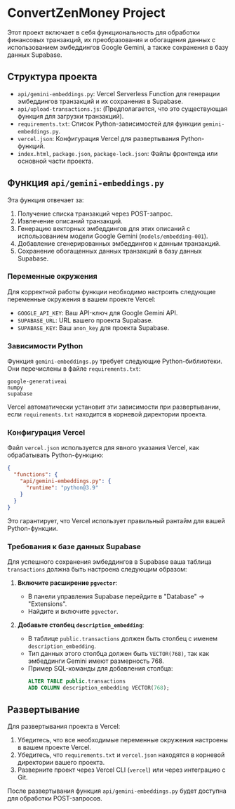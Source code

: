 # ConvertZenMoney Project

Этот проект включает в себя функциональность для обработки финансовых транзакций, их преобразования и обогащения данных с использованием эмбеддингов Google Gemini, а также сохранения в базу данных Supabase.

## Структура проекта

*   `api/gemini-embeddings.py`: Vercel Serverless Function для генерации эмбеддингов транзакций и их сохранения в Supabase.
*   `api/upload-transactions.js`: (Предполагается, что это существующая функция для загрузки транзакций).
*   `requirements.txt`: Список Python-зависимостей для функции `gemini-embeddings.py`.
*   `vercel.json`: Конфигурация Vercel для развертывания Python-функций.
*   `index.html`, `package.json`, `package-lock.json`: Файлы фронтенда или основной части проекта.

## Функция `api/gemini-embeddings.py`

Эта функция отвечает за:
1.  Получение списка транзакций через POST-запрос.
2.  Извлечение описаний транзакций.
3.  Генерацию векторных эмбеддингов для этих описаний с использованием модели Google Gemini (`models/embedding-001`).
4.  Добавление сгенерированных эмбеддингов к данным транзакций.
5.  Сохранение обогащенных данных транзакций в базу данных Supabase.

### Переменные окружения

Для корректной работы функции необходимо настроить следующие переменные окружения в вашем проекте Vercel:

*   `GOOGLE_API_KEY`: Ваш API-ключ для Google Gemini API.
*   `SUPABASE_URL`: URL вашего проекта Supabase.
*   `SUPABASE_KEY`: Ваш `anon_key` для проекта Supabase.

### Зависимости Python

Функция `gemini-embeddings.py` требует следующие Python-библиотеки. Они перечислены в файле `requirements.txt`:

```
google-generativeai
numpy
supabase
```

Vercel автоматически установит эти зависимости при развертывании, если `requirements.txt` находится в корневой директории проекта.

### Конфигурация Vercel

Файл `vercel.json` используется для явного указания Vercel, как обрабатывать Python-функцию:

```json
{
  "functions": {
    "api/gemini-embeddings.py": {
      "runtime": "python@3.9"
    }
  }
}
```

Это гарантирует, что Vercel использует правильный рантайм для вашей Python-функции.

### Требования к базе данных Supabase

Для успешного сохранения эмбеддингов в Supabase ваша таблица `transactions` должна быть настроена следующим образом:

1.  **Включите расширение `pgvector`**:
    *   В панели управления Supabase перейдите в "Database" -> "Extensions".
    *   Найдите и включите `pgvector`.

2.  **Добавьте столбец `description_embedding`**:
    *   В таблице `public.transactions` должен быть столбец с именем `description_embedding`.
    *   Тип данных этого столбца должен быть `VECTOR(768)`, так как эмбеддинги Gemini имеют размерность 768.
    *   Пример SQL-команды для добавления столбца:
        ```sql
        ALTER TABLE public.transactions
        ADD COLUMN description_embedding VECTOR(768);
        ```

## Развертывание

Для развертывания проекта в Vercel:

1.  Убедитесь, что все необходимые переменные окружения настроены в вашем проекте Vercel.
2.  Убедитесь, что `requirements.txt` и `vercel.json` находятся в корневой директории вашего проекта.
3.  Разверните проект через Vercel CLI (`vercel`) или через интеграцию с Git.

После развертывания функция `api/gemini-embeddings.py` будет доступна для обработки POST-запросов.

